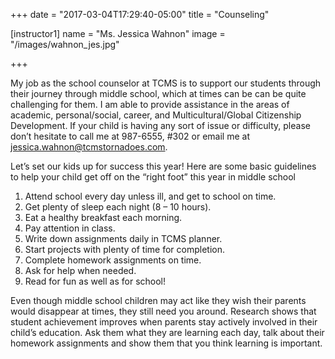 +++
date = "2017-03-04T17:29:40-05:00"
title = "Counseling"

[instructor1]
name = "Ms. Jessica Wahnon"
image = "/images/wahnon_jes.jpg"


+++

My job as the school counselor at TCMS is to support our students through their journey through middle school, which at times can be can be quite challenging for them. I am able to provide assistance in the areas of academic, personal/social, career, and Multicultural/Global Citizenship Development.  If your child is having any sort of issue or difficulty, please don’t hesitate to call me at 987-6555, #302 or email me at jessica.wahnon@tcmstornadoes.com.

Let’s set our kids up for success this year! Here are some basic guidelines to help your child get off on the “right foot” this year in middle school

1. Attend school every day unless ill, and get to school on time.
2. Get plenty of sleep each night (8 – 10 hours).
3. Eat a healthy breakfast each morning.
4. Pay attention in class.
5. Write down assignments daily in TCMS planner.
6. Start projects with plenty of time for completion.
7. Complete homework assignments on time.
8. Ask for help when needed.
9. Read for fun as well as for school!

Even though middle school children may act like they wish their parents would disappear at times, they still need you around. Research shows that student achievement improves when parents stay actively involved in their child’s education. Ask them what they are learning each day, talk about their homework assignments and show them that you think learning is important.

